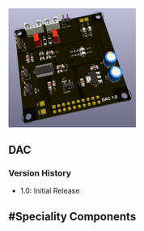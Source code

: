<img src="screenshot.png" width="50%">

## DAC 

### Version History

- 1.0: Initial Release

## #Speciality Components
